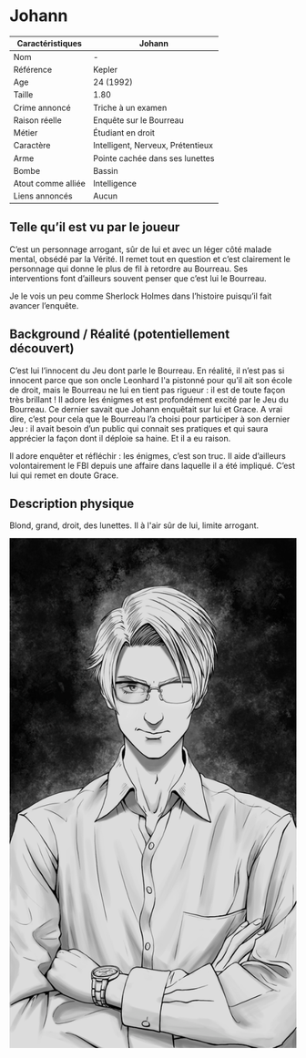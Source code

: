 # Johann

| Caractéristiques   | Johann                            |
| ------------------ | --------------------------------- |
| Nom                | -                                 |
| Référence          | Kepler                            |
| Age                | 24 (1992)                         |
| Taille             | 1.80                              |
| Crime annoncé      | Triche à un examen                |
| Raison réelle      | Enquête sur le Bourreau           |
| Métier             | Étudiant en droit                 |
| Caractère          | Intelligent, Nerveux, Prétentieux |
| Arme               | Pointe cachée dans ses lunettes   |
| Bombe              | Bassin                            |
| Atout comme alliée | Intelligence                      |
| Liens annoncés     | Aucun                             |

## Telle qu’il est vu par le joueur

C’est un personnage arrogant, sûr de lui et avec un léger côté malade mental, obsédé par la Vérité. Il remet tout en question et c’est clairement le personnage qui donne le plus de fil à retordre au Bourreau. Ses interventions font d’ailleurs souvent penser que c’est lui le Bourreau.

Je le vois un peu comme Sherlock Holmes dans l’histoire puisqu’il fait avancer l’enquête.

## Background / Réalité (potentiellement découvert)

C’est lui l’innocent du Jeu dont parle le Bourreau. En réalité, il n’est pas si innocent parce que son oncle Leonhard l'a pistonné pour qu’il ait son école de droit, mais le Bourreau ne lui en tient pas rigueur : il est de toute façon très brillant ! Il adore les énigmes et est profondément excité par le Jeu du Bourreau. Ce dernier savait que Johann enquêtait sur lui et Grace. A vrai dire, c’est pour cela que le Bourreau l’a choisi pour participer à son dernier Jeu : il avait besoin d’un public qui connait ses pratiques et qui saura apprécier la façon dont il déploie sa haine. Et il a eu raison.

Il adore enquêter et réfléchir : les énigmes, c’est son truc. Il aide d’ailleurs volontairement le FBI depuis une affaire dans laquelle il a été impliqué. C’est lui qui remet en doute Grace.

## Description physique

Blond, grand, droit, des lunettes. Il à l'air sûr de lui, limite arrogant.

![portrait de johann](../Creations/Portraits/Johann.png)
